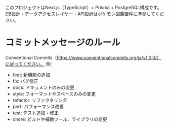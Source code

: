 <!-- Use this file to provide workspace-specific custom instructions to Copilot. For more details, visit https://code.visualstudio.com/docs/copilot/copilot-customization#_use-a-githubcopilotinstructionsmd-file -->

このプロジェクトはNext.js（TypeScript）+ Prisma + PostgreSQL構成です。
DB設計・データアクセスレイヤー・API設計はポケモン図鑑要件に準拠してください。

# コミットメッセージのルール
Conventional Commits（https://www.conventionalcommits.org/ja/v1.0.0/）に従ってください。
例:
- feat: 新機能の追加
- fix: バグ修正
- docs: ドキュメントのみの変更
- style: フォーマットやスペースのみの変更
- refactor: リファクタリング
- perf: パフォーマンス改善
- test: テスト追加・修正
- chore: ビルドや補助ツール、ライブラリの変更
